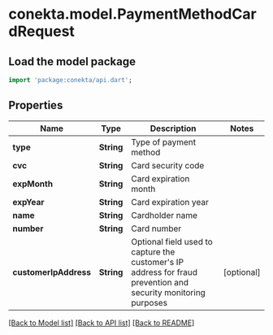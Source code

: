 # conekta.model.PaymentMethodCardRequest

## Load the model package
```dart
import 'package:conekta/api.dart';
```

## Properties
Name | Type | Description | Notes
------------ | ------------- | ------------- | -------------
**type** | **String** | Type of payment method | 
**cvc** | **String** | Card security code | 
**expMonth** | **String** | Card expiration month | 
**expYear** | **String** | Card expiration year | 
**name** | **String** | Cardholder name | 
**number** | **String** | Card number | 
**customerIpAddress** | **String** | Optional field used to capture the customer's IP address for fraud prevention and security monitoring purposes | [optional] 

[[Back to Model list]](../README.md#documentation-for-models) [[Back to API list]](../README.md#documentation-for-api-endpoints) [[Back to README]](../README.md)


